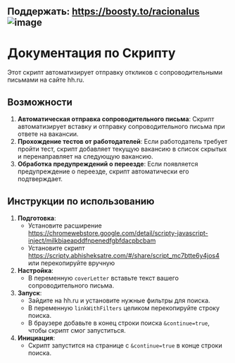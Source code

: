 ## Поддержать: https://boosty.to/racionalus ![image](https://github.com/user-attachments/assets/11eaf5e7-6a25-4ea6-b19b-376ea4173b84)

# Документация по Скрипту

Этот скрипт автоматизирует отправку откликов с сопроводительными письмами на сайте hh.ru.

## Возможности

1. **Автоматическая отправка сопроводительного письма**: Скрипт автоматизирует вставку и отправку сопроводительного письма при ответе на вакансии.
2. **Прохождение тестов от работодателей**: Если работодатель требует пройти тест, скрипт добавляет текущую вакансию в список скрытых и перенаправляет на следующую вакансию.
3. **Обработка предупреждений о переезде**: Если появляется предупреждение о переезде, скрипт автоматически его подтверждает.

## Инструкции по использованию

1. **Подготовка**: 
    - Установите расширение https://chromewebstore.google.com/detail/scripty-javascript-inject/milkbiaeapddfnpenedfgbfdacpbcbam 
    - Установите скрипт https://scripty.abhisheksatre.com/#/share/script_mc7btte6y4jos4 или перекопируйте вручную
2. **Настройка**:
    - В переменную `coverLetter` вставьте текст вашего сопроводительного письма.
3. **Запуск**:
    - Зайдите на hh.ru и установите нужные фильтры для поиска.
    - В переменную `linkWithFilters` целиком перекопируйте строку поиска.
    - В браузере добавьте в конец строки поиска `&continue=true`, чтобы скрипт смог запуститься.
4. **Инициация**:
    - Скрипт запустится на странице с `&continue=true` в конце строки поиска.
